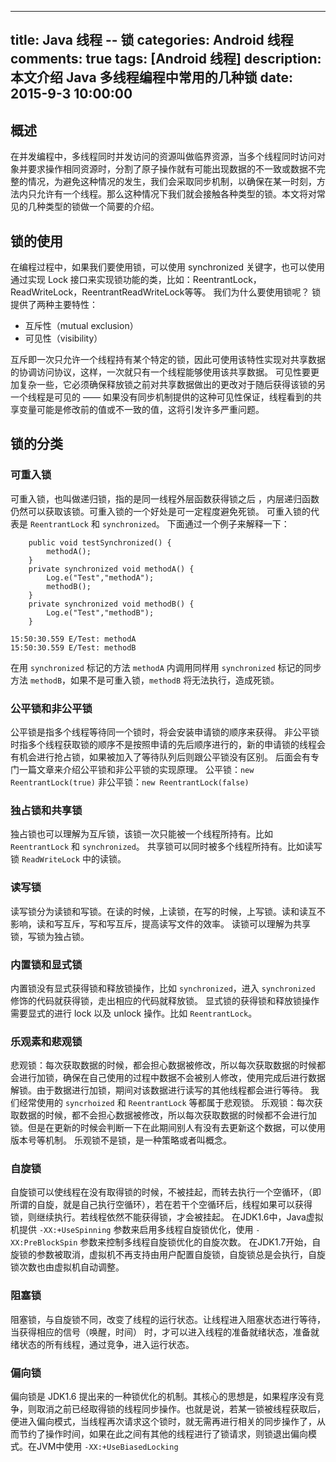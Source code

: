 
---
title: Java 线程 -- 锁
categories: Android 线程
comments: true
tags: [Android 线程]
description: 本文介绍 Java 多线程编程中常用的几种锁
date: 2015-9-3 10:00:00
---

## 概述

在并发编程中，多线程同时并发访问的资源叫做临界资源，当多个线程同时访问对象并要求操作相同资源时，分割了原子操作就有可能出现数据的不一致或数据不完整的情况，为避免这种情况的发生，我们会采取同步机制，以确保在某一时刻，方法内只允许有一个线程。那么这种情况下我们就会接触各种类型的锁。本文将对常见的几种类型的锁做一个简要的介绍。

## 锁的使用

在编程过程中，如果我们要使用锁，可以使用 synchronized 关键字，也可以使用通过实现 Lock 接口来实现锁功能的类，比如：ReentrantLock，ReadWriteLock，ReentrantReadWriteLock等等。
我们为什么要使用锁呢？
锁提供了两种主要特性：

 - 互斥性（mutual exclusion） 
 - 可见性（visibility）

互斥即一次只允许一个线程持有某个特定的锁，因此可使用该特性实现对共享数据的协调访问协议，这样，一次就只有一个线程能够使用该共享数据。
可见性要更加复杂一些，它必须确保释放锁之前对共享数据做出的更改对于随后获得该锁的另一个线程是可见的 —— 如果没有同步机制提供的这种可见性保证，线程看到的共享变量可能是修改前的值或不一致的值，这将引发许多严重问题。

## 锁的分类

### 可重入锁

可重入锁，也叫做递归锁，指的是同一线程外层函数获得锁之后 ，内层递归函数仍然可以获取该锁。可重入锁的一个好处是可一定程度避免死锁。
可重入锁的代表是 `ReentrantLock` 和 `synchronized`。
下面通过一个例子来解释一下：

```
    public void testSynchronized() {
        methodA();
    }
    private synchronized void methodA() {
        Log.e("Test","methodA");
        methodB();
    }
    private synchronized void methodB() {
        Log.e("Test","methodB");
    }
```

```
15:50:30.559 E/Test: methodA
15:50:30.559 E/Test: methodB
```

在用 `synchronized` 标记的方法 `methodA` 内调用同样用 `synchronized` 标记的同步方法 `methodB`，如果不是可重入锁，`methodB` 将无法执行，造成死锁。

### 公平锁和非公平锁

公平锁是指多个线程等待同一个锁时，将会安装申请锁的顺序来获得。
非公平锁时指多个线程获取锁的顺序不是按照申请的先后顺序进行的，新的申请锁的线程会有机会进行抢占锁，如果被加入了等待队列后则跟公平锁没有区别。
后面会有专门一篇文章来介绍公平锁和非公平锁的实现原理。
公平锁：`new ReentrantLock(true)`
非公平锁：`new ReentrantLock(false)`

### 独占锁和共享锁

独占锁也可以理解为互斥锁，该锁一次只能被一个线程所持有。比如 `ReentrantLock` 和 `synchronized`。
共享锁可以同时被多个线程所持有。比如读写锁 `ReadWriteLock` 中的读锁。

### 读写锁

读写锁分为读锁和写锁。在读的时候，上读锁，在写的时候，上写锁。读和读互不影响，读和写互斥，写和写互斥，提高读写文件的效率。
读锁可以理解为共享锁，写锁为独占锁。

### 内置锁和显式锁

内置锁没有显式获得锁和释放锁操作，比如 `synchronized`，进入 `synchronized` 修饰的代码就获得锁，走出相应的代码就释放锁。
显式锁的获得锁和释放锁操作需要显式的进行 lock 以及 unlock 操作。比如 `ReentrantLock`。

### 乐观素和悲观锁

悲观锁：每次获取数据的时候，都会担心数据被修改，所以每次获取数据的时候都会进行加锁，确保在自己使用的过程中数据不会被别人修改，使用完成后进行数据解锁。由于数据进行加锁，期间对该数据进行读写的其他线程都会进行等待。
我们经常使用的 `syncrhoized` 和 `ReentrantLock` 等都属于悲观锁。
乐观锁：每次获取数据的时候，都不会担心数据被修改，所以每次获取数据的时候都不会进行加锁。但是在更新的时候会判断一下在此期间别人有没有去更新这个数据，可以使用版本号等机制。
乐观锁不是锁，是一种策略或者叫概念。

### 自旋锁

自旋锁可以使线程在没有取得锁的时候，不被挂起，而转去执行一个空循环，（即所谓的自旋，就是自己执行空循环），若在若干个空循环后，线程如果可以获得锁，则继续执行。若线程依然不能获得锁，才会被挂起。
在JDK1.6中，Java虚拟机提供 `-XX:+UseSpinning` 参数来启用多线程自旋锁优化，使用 `-XX:PreBlockSpin` 参数来控制多线程自旋锁优化的自旋次数。
在JDK1.7开始，自旋锁的参数被取消，虚拟机不再支持由用户配置自旋锁，自旋锁总是会执行，自旋锁次数也由虚拟机自动调整。

### 阻塞锁

阻塞锁，与自旋锁不同，改变了线程的运行状态。让线程进入阻塞状态进行等待，当获得相应的信号（唤醒，时间） 时，才可以进入线程的准备就绪状态，准备就绪状态的所有线程，通过竞争，进入运行状态。

### 偏向锁

偏向锁是 JDK1.6 提出来的一种锁优化的机制。其核心的思想是，如果程序没有竞争，则取消之前已经取得锁的线程同步操作。也就是说，若某一锁被线程获取后，便进入偏向模式，当线程再次请求这个锁时，就无需再进行相关的同步操作了，从而节约了操作时间，如果在此之间有其他的线程进行了锁请求，则锁退出偏向模式。在JVM中使用 `-XX:+UseBiasedLocking`
